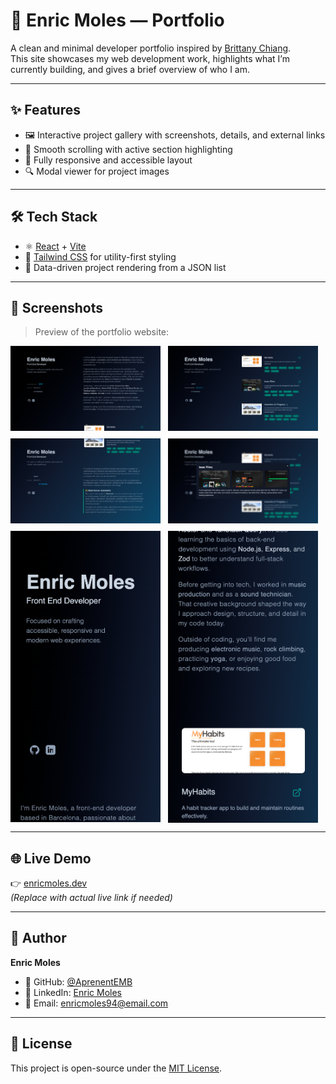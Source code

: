 # 💼 Enric Moles — Portfolio

A clean and minimal developer portfolio inspired by [Brittany Chiang](https://brittanychiang.com/).  
This site showcases my web development work, highlights what I’m currently building, and gives a brief overview of who I am.

---

## ✨ Features

- 🖼️ Interactive project gallery with screenshots, details, and external links
- 🔗 Smooth scrolling with active section highlighting
- 📱 Fully responsive and accessible layout
- 🔍 Modal viewer for project images

---

## 🛠️ Tech Stack

- ⚛️ [React](https://react.dev/) + [Vite](https://vitejs.dev/)
- 💨 [Tailwind CSS](https://tailwindcss.com/) for utility-first styling
- 📁 Data-driven project rendering from a JSON list

---

## 📸 Screenshots

> Preview of the portfolio website:
<div style="display:flex;flex-wrap:wrap;gap:12px;align-items:flex-start">
<img src="./public/screenshots/portfolio-1.png" alt="Portfolio homepage" width="240" />
<img src="./public/screenshots/portfolio-2.png" alt="Projects section" width="240" />
<img src="./public/screenshots/portfolio-3.png" alt="Project detail modal" width="240" />
<img src="./public/screenshots/portfolio-4.png" alt="Mobile view" width="240" />
<img src="./public/screenshots/portfolio-5.png" alt="Contact section" width="240" />
<img src="./public/screenshots/portfolio-6.png" alt="Light/dark mode" width="240" />
</div>

---

## 🌐 Live Demo

👉 [enricmoles.dev](https://enricmoles.dev)  
*(Replace with actual live link if needed)*

---

## 👤 Author

**Enric Moles**

- 🔗 GitHub: [@AprenentEMB](https://github.com/AprenentEMB)  
- 💼 LinkedIn: [Enric Moles](https://www.linkedin.com/in/enric-moles-bellveh%C3%AD-7358b024a/)  
- 📧 Email: [enricmoles94@email.com](mailto:enricmoles94@email.com)

---

## 📄 License

This project is open-source under the [MIT License](./LICENSE).




